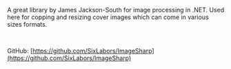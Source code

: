A great library by James Jackson-South for image processing in .NET. Used here for copping and resizing cover images which can come in various sizes formats.

&nbsp;

GitHub: [https://github.com/SixLabors/ImageSharp](https://github.com/SixLabors/ImageSharp)
